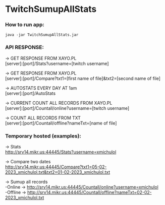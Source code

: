# TwitchSumupAllStats

### How to run app: 
`java -jar TwitchSumupAllStats.jar`

### API RESPONSE:

-> GET RESPONSE FROM XAYO.PL  
[server]:[port]/Stats?username=[twitch username]

-> GET RESPONSE FROM XAYO.PL  
[server]:[port]/Compare?txt1=[first name of file]&txt2=[second name of file]

-> AUTOSTATS EVERY DAY AT 1am  
[server]:[port]/AutoStats

-> CURRENT COUNT ALL RECORDS FROM XAYO.PL  
[server]:[port]/Countall/online?username=[twitch username] 

-> COUNT ALL RECORDS FROM TXT  
[server]:[port]/Countall/offline?nameTxt=[name of file]

### Temporary hosted (examples):  
-> Stats  
http://srv14.mikr.us:44445/Stats?username=xmichulol

-> Compare two dates  
http://srv14.mikr.us:44445/Compare?txt1=05-02-2023_xmichulol.txt&txt2=01-02-2023_xmichulol.txt

-> Sumup all records  
-Online -> http://srv14.mikr.us:44445/Countall/online?username=xmichulol  
-Offline -> http://srv14.mikr.us:44445/Countall/offline?nameTxt=02-02-2023_xmichulol.txt
